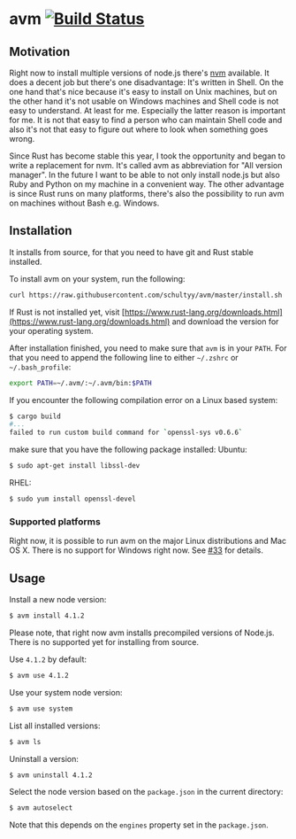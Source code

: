 # avm [![Build Status](https://travis-ci.org/schultyy/avm.svg)](https://travis-ci.org/schultyy/avm)

## Motivation

Right now to install multiple versions of node.js there's [nvm](https://github.com/creationix/nvm) available. It does a decent job but there's one disadvantage: It's written in Shell. On the one hand that's nice because it's easy to install on Unix machines, but on the other hand it's not usable on Windows machines and Shell code is not easy to understand. At least for me.
Especially the latter reason is important for me. It is not that easy to find a person who can maintain Shell code and also it's not that easy to figure out where to look when something goes wrong.

Since Rust has become stable this year, I took the opportunity and began to write a replacement for nvm. It's called avm as abbreviation for "All version manager". In the future I want to be able to not only install node.js but also Ruby and Python on my machine in a convenient way. The other advantage is since Rust runs on many platforms, there's also the possibility to run avm on machines without Bash e.g. Windows.

## Installation

It installs from source, for that you need to have git and Rust stable installed.

To install avm on your system, run the following:

```bash
curl https://raw.githubusercontent.com/schultyy/avm/master/install.sh | bash
```

If Rust is not installed yet, visit [https://www.rust-lang.org/downloads.html](https://www.rust-lang.org/downloads.html) and download the version for your operating system.

After installation finished, you need to make sure that `avm` is in your `PATH`. For that you need to append the following line to either `~/.zshrc` or `~/.bash_profile`:

```bash
export PATH=~/.avm/:~/.avm/bin:$PATH
```

If you encounter the following compilation error on a Linux based system:

```bash
$ cargo build
#...
failed to run custom build command for `openssl-sys v0.6.6`
```

make sure that you have the following package installed:
Ubuntu:
```bash
$ sudo apt-get install libssl-dev
```
RHEL:
```bash
$ sudo yum install openssl-devel 
```

### Supported platforms

Right now, it is possible to run avm on the major Linux distributions and Mac OS X. There is no support for Windows right now. See [#33](https://github.com/schultyy/avm/issues/33) for details.

## Usage

Install a new node version:

```bash
$ avm install 4.1.2
```

Please note, that right now avm installs precompiled versions of Node.js. There is no supported yet for installing from source.

Use `4.1.2` by default:
```bash
$ avm use 4.1.2
```
Use your system node version:

```bash
$ avm use system
```

List all installed versions:

```bash
$ avm ls
```

Uninstall a version:

```bash
$ avm uninstall 4.1.2
```

Select the node version based on the `package.json` in the current directory:

```bash
$ avm autoselect
```

Note that this depends on the `engines` property set in the `package.json`.

